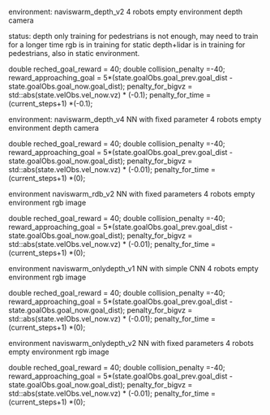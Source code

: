 environment: naviswarm_depth_v2
	4 robots
	empty environment
	depth camera

status:
 depth only training for pedestrians is not enough, may need to train for a longer time
 rgb is in training for static
 depth+lidar is in training for pedestrians, also in static environment.





double reched_goal_reward = 40;
double collision_penalty =-40;
reward_approaching_goal = 5*(state.goalObs.goal_prev.goal_dist - state.goalObs.goal_now.goal_dist);
penalty_for_bigvz = std::abs(state.velObs.vel_now.vz) * (-0.1);
penalty_for_time = (current_steps+1) *(-0.1);


environment: naviswarm_depth_v4
	NN with fixed parameter
	4 robots
	empty environment
	depth camera

double reched_goal_reward = 40;
double collision_penalty =-40;
reward_approaching_goal = 5*(state.goalObs.goal_prev.goal_dist - state.goalObs.goal_now.goal_dist);
penalty_for_bigvz = std::abs(state.velObs.vel_now.vz) * (-0.01);
penalty_for_time = (current_steps+1) *(0);



environment naviswarm_rdb_v2
	NN with fixed parameters
	4 robots
	empty environment
	rgb image

double reched_goal_reward = 40;
double collision_penalty =-40;
reward_approaching_goal = 5*(state.goalObs.goal_prev.goal_dist - state.goalObs.goal_now.goal_dist);
penalty_for_bigvz = std::abs(state.velObs.vel_now.vz) * (-0.01);
penalty_for_time = (current_steps+1) *(0);



environment naviswarm_onlydepth_v1
	NN with simple CNN
	4 robots
	empty environment
	rgb image

double reched_goal_reward = 40;
double collision_penalty =-40;
reward_approaching_goal = 5*(state.goalObs.goal_prev.goal_dist - state.goalObs.goal_now.goal_dist);
penalty_for_bigvz = std::abs(state.velObs.vel_now.vz) * (-0.01);
penalty_for_time = (current_steps+1) *(0);



environment naviswarm_onlydepth_v2
	NN with fixed parameters
	4 robots
	empty environment
	rgb image

double reched_goal_reward = 40;
double collision_penalty =-40;
reward_approaching_goal = 5*(state.goalObs.goal_prev.goal_dist - state.goalObs.goal_now.goal_dist);
penalty_for_bigvz = std::abs(state.velObs.vel_now.vz) * (-0.01);
penalty_for_time = (current_steps+1) *(0);

